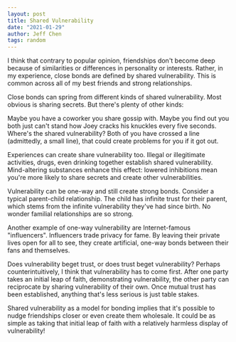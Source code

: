 ```yaml
---
layout: post
title: Shared Vulnerability
date: "2021-01-29"
author: Jeff Chen
tags: random
---
```


I think that contrary to popular opinion, friendships don't become deep because of similarities or differences in personality or interests. Rather, in my experience, close bonds are defined by shared vulnerability. This is common across all of my best friends and strong relationships.

Close bonds can spring from different kinds of shared vulnerability. Most obvious is sharing secrets. But there's plenty of other kinds:

<!--excerpt-->

Maybe you have a coworker you share gossip with. Maybe you find out you both just can't stand how Joey cracks his knuckles every five seconds. Where's the shared vulnerability? Both of you have crossed a line (admittedly, a small line), that could create problems for you if it got out.

Experiences can create share vulnerability too. Illegal or illegitimate activities, drugs, even drinking together establish shared vulnerability. Mind-altering substances enhance this effect: lowered inhibitions mean you're more likely to share secrets and create other vulnerabilities.

Vulnerability can be one-way and still create strong bonds. Consider a typical parent-child relationship. The child has infinite trust for their parent, which stems from the infinite vulnerability they've had since birth. No wonder familial relationships are so strong.

Another example of one-way vulnerability are Internet-famous "influencers". Influencers trade privacy for fame. By leaving their private lives open for all to see, they create artificial, one-way bonds between their fans and themselves.

Does vulnerability beget trust, or does trust beget vulnerability? Perhaps counterintuitively, I think that vulnerability has to come first. After one party takes an initial leap of faith, demonstrating vulnerability, the other party can reciprocate by sharing vulnerability of their own. Once mutual trust has been established, anything that's less serious is just table stakes.

Shared vulnerability as a model for bonding implies that it's possible to nudge friendships closer or even create them wholesale. It could be as simple as taking that initial leap of faith with a relatively harmless display of vulnerability!
